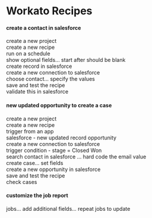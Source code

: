 # Workato Recipes

#### create a contact in salesforce<br>
create a new project<br>
create a new recipe<br>
run on a schedule<br>
show optional fields... start after should be blank<br>
create record in salesforce<br>
create a new connection to salesforce<br>
choose contact... specify the values<br>
save and test the recipe<br>
validate this in salesforce<br>

#### new updated opportunity to create a case<br>
create a new project<br>
create a new recipe<br>
trigger from an app<br>
salesforce - new updated record opportunity<br>
create a new connection to salesforce<br>
trigger condition - stage = Closed Won<br>
search contact in salesforce ... hard code the email value<br>
create case... set fields<br>
create a new opportunity in salesforce<br>
save and test the recipe<br>
check cases<br>

#### customize the job report<br>
jobs... add additional fields... repeat jobs to update<br>

